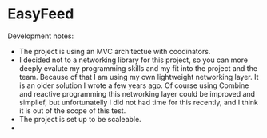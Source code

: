 # EasyFeed

Development notes: 

- The project is using an MVC architectue with coodinators.
- I decided not to a networking library for this project, so you can more deeply evalute my programming skills and my fit into the project and the team. Because of that I am using my own lightweight networking layer. It is an older solution I wrote a few years ago. Of course using Combine and reactive programming this networking layer could be improved and simplief, but unfortunatelly I did not had time for this recently, and I think it is out of the scope of this test.
- The project is set up to be scaleable. 
- 
